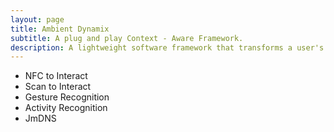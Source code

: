 ```yaml
---
layout: page
title: Ambient Dynamix
subtitle: A plug and play Context - Aware Framework.
description: A lightweight software framework that transforms a user's mobile device into an adaptive smart gateway to the Internet of Things. It enables mobile apps and Web apps to fluidly interact with the physical world through advanced sensing, control and actuation plug-ins that can be installed into the user’s device on-demand.
---
```


* NFC to Interact 
* Scan to Interact
* Gesture Recognition
* Activity Recognition 
* JmDNS